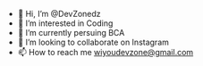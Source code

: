 - 👋 Hi, I’m @DevZonedz
- 👀 I’m interested in Coding
- 🌱 I’m currently persuing BCA
- 💞️ I’m looking to collaborate on Instagram
- 📫 How to reach me wiyoudevzone@gmail.com

<!---
DevZonedz/DevZonedz is a ✨ special ✨ repository because its `README.md` (this file) appears on your GitHub profile.
You can click the Preview link to take a look at your changes.
--->
